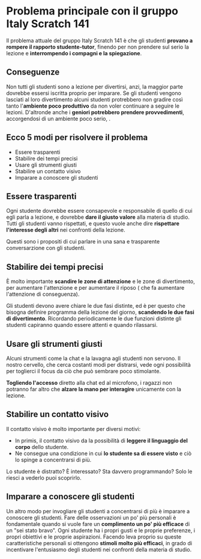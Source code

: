 ﻿# Problema principale con il gruppo Italy Scratch 141 

Il problema attuale del gruppo Italy Scratch 141 è che gli studenti **provano a rompere il rapporto studente-tutor**, finendo per non prendere sul serio la lezione e **interrompendo i compagni e la spiegazione**.

## Conseguenze

Non tutti gli studenti sono a lezione per divertirsi, anzi, la maggior parte dovrebbe essersi iscritta proprio per imparare. Se gli studenti vengono lasciati al loro divertimento alcuni studenti protrebbero non gradire così tanto l'**ambiente poco produttivo** da non voler continuare a seguire le lezioni. D'altronde anche i **geniori potrebbero prendere provvedimenti**, accorgendosi di un ambiente poco serio, .

## Ecco 5 modi per risolvere il problema

- Essere trasparenti
- Stabilire dei tempi precisi
- Usare gli strumenti giusti
- Stabilire un contatto visivo
- Imparare a conoscere gli studenti

## Essere trasparenti

Ogni studente dovrebbe essere consapevole e responsabile di quello di cui egli parla a lezione, e dovrebbe **dare il giusto valore** alla materia di studio. Tutti gli studenti vanno rispettati, e questo vuole anche dire **rispettare l'interesse degli altri** nei confronti della lezione.

Questi sono i propositi di cui parlare in una sana e trasparente conversarzione con gli studenti.

## Stabilire dei tempi precisi

È molto importante **scandire le zone di attenzione** e le zone di divertimento, per aumentare l'attenzione e per aumentare il riposo ( che fa aumentare l'attenzione di conseguenza).

Gli studenti devono avere chiare le due fasi distinte, ed è per questo che bisogna definire programma della lezione del giorno, **scandendo le due fasi di divertimento**. Ricordando periodicamente le due funzioni distinte gli studenti capiranno quando essere attenti e quando rilassarsi.

## Usare gli strumenti giusti

Alcuni strumenti come la chat e la lavagna agli studenti non servono. Il nostro cervello, che cerca costanti modi per distrarsi, vede ogni possibilità per toglierci il focus da ciò che può sembrare poco stimolante.

**Togliendo l'accesso** diretto alla chat ed al microfono, i ragazzi non potranno far altro che **alzare la mano per interagire** unicamente con la lezione.

## Stabilire un contatto visivo
Il contatto visivo è molto importante per diversi motivi:

- In primis, il contatto visivo da la possibilità di **leggere il linguaggio del corpo** dello studente.
- Ne consegue una condizione in cui **lo studente sa di essere visto** e ciò lo spinge a concentrarsi di più.

Lo studente è distratto? È interessato? Sta davvero programmando? Solo le riesci a vederlo puoi scoprirlo.

## Imparare a conoscere gli studenti

Un altro modo per invogliare gli studenti a concentrarsi di più è imparare a conoscere gli studenti.  Fare delle osservazioni un po' più personali è fondamentale quando si vuole fare un **complimento un po' più efficace** di un "sei stato bravo". Ogni studente ha i propri gusti e le proprie preferenze, i propri obiettivi e le proprie aspirazioni. Facendo leva proprio su queste caratteristiche personali si ottengono **stimoli molto più efficaci**, in grado di incentivare l'entusiasmo degli studenti nei confronti della materia di studio.
